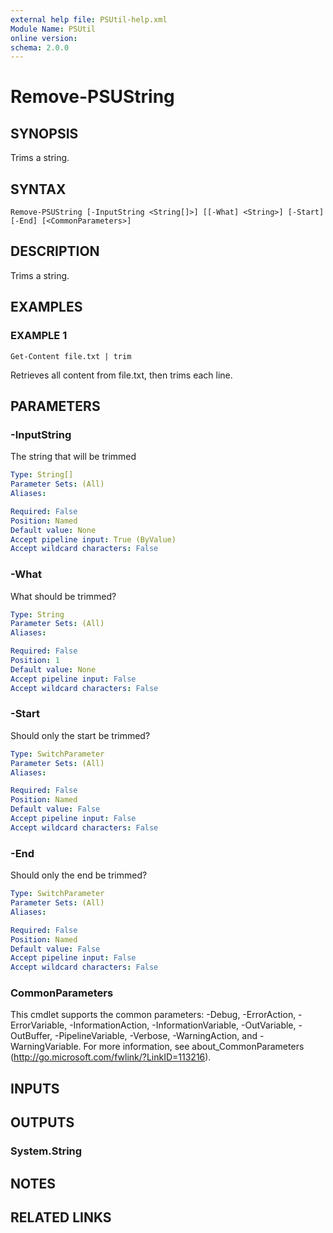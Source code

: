 ```yaml
---
external help file: PSUtil-help.xml
Module Name: PSUtil
online version:
schema: 2.0.0
---
```


# Remove-PSUString

## SYNOPSIS
Trims a string.

## SYNTAX

```
Remove-PSUString [-InputString <String[]>] [[-What] <String>] [-Start] [-End] [<CommonParameters>]
```

## DESCRIPTION
Trims a string.

## EXAMPLES

### EXAMPLE 1
```
Get-Content file.txt | trim
```

Retrieves all content from file.txt, then trims each line.

## PARAMETERS

### -InputString
The string that will be trimmed

```yaml
Type: String[]
Parameter Sets: (All)
Aliases:

Required: False
Position: Named
Default value: None
Accept pipeline input: True (ByValue)
Accept wildcard characters: False
```

### -What
What should be trimmed?

```yaml
Type: String
Parameter Sets: (All)
Aliases:

Required: False
Position: 1
Default value: None
Accept pipeline input: False
Accept wildcard characters: False
```

### -Start
Should only the start be trimmed?

```yaml
Type: SwitchParameter
Parameter Sets: (All)
Aliases:

Required: False
Position: Named
Default value: False
Accept pipeline input: False
Accept wildcard characters: False
```

### -End
Should only the end be trimmed?

```yaml
Type: SwitchParameter
Parameter Sets: (All)
Aliases:

Required: False
Position: Named
Default value: False
Accept pipeline input: False
Accept wildcard characters: False
```

### CommonParameters
This cmdlet supports the common parameters: -Debug, -ErrorAction, -ErrorVariable, -InformationAction, -InformationVariable, -OutVariable, -OutBuffer, -PipelineVariable, -Verbose, -WarningAction, and -WarningVariable.
For more information, see about_CommonParameters (http://go.microsoft.com/fwlink/?LinkID=113216).

## INPUTS

## OUTPUTS

### System.String

## NOTES

## RELATED LINKS
